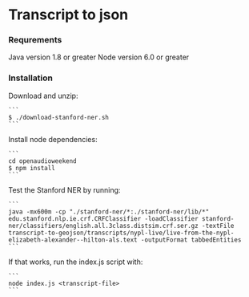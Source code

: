 # Transcript to json 

### Requrements

Java version 1.8 or greater
Node version 6.0 or greater

### Installation

Download and unzip:

	```
	$ ./download-stanford-ner.sh
	```

Install node dependencies:
	
	```
	cd openaudioweekend
	$ npm install
	```
	
Test the Stanford NER by running:

	```
	java -mx600m -cp "./stanford-ner/*:./stanford-ner/lib/*" edu.stanford.nlp.ie.crf.CRFClassifier -loadClassifier stanford-ner/classifiers/english.all.3class.distsim.crf.ser.gz -textFile transcript-to-geojson/transcripts/nypl-live/live-from-the-nypl-elizabeth-alexander--hilton-als.text -outputFormat tabbedEntities
	```

If that works, run the index.js script with:

	```
	node index.js <transcript-file>
	```

